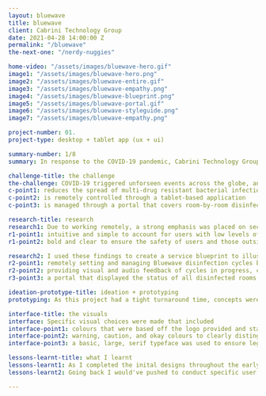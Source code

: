 ```yaml
---
layout: bluewave
title: bluewave
client: Cabrini Technology Group
date: 2021-04-28 14:00:00 Z
permalink: "/bluewave"
the-next-one: "/nerdy-nuggies"

home-video: "/assets/images/bluewave-hero.gif"
image1: "/assets/images/bluewave-hero.png"
image2: "/assets/images/bluewave-entire.gif"
image3: "/assets/images/bluewave-empathy.png"
image4: "/assets/images/bluewave-blueprint.png"
image5: "/assets/images/bluewave-portal.gif"
image6: "/assets/images/bluewave-styleguide.png"
image7: "/assets/images/bluewave-empathy.png"

project-number: 01.
project-type: desktop + tablet app (ux + ui)

summary-number: 1/8
summary: In response to the COVID-19 pandemic, Cabrini Technology Group commissioned the design and development of a medical hospital-grade UVC disinfection system. We established Bluewave, a 'no touch' system revolutionising the future of environmental disinfection.

challenge-title: the challenge
the-challenge: COVID-19 triggered unforseen events across the globe, and with it came a new wave of diligence and respect to maintaining hygiene in health and aged care facilities. Our challenge was to use mobile UV-light technology to construct an environmental disinfection system that
c-point1: reduces the spread of multi-drug resistant bacterial infections
c-point2: is remotely controlled through a tablet-based application
c-point3: is managed through a portal that covers room-by-room disinfection history and individual system usage

research-title: research
research1: Due to working remotely, a strong emphasis was placed on secondary research from experts in the area. Research was broken up into market, technical and user research with members of staff from Cabrini Health regarding their current practices. Empathy mapping and user personas assisted me in deducing that the design needed to be
r1-point1: intuitive and simple to account for users with low levels of English and/or technological capabilities — if the design was too complex, the user will refuse to use it
r1-point2: bold and clear to ensure the safety of users and those outside of the room being disinfected

research2: I used these findings to create a service blueprint to illustrate the touchpoints between the user, tablet application, Bluewave device, and web portal. This included
r2-point1: remotely setting and managing Bluewave disinfection cycles based on the room size and bacteria type via the tablet application
r2-point2: providing visual and audio feedback of cycles in progress, cycle interruptions, and completed cycles
r3-point3: a portal that displayed the status of all disinfected rooms that could be narrowed down into detailed summaries for reporting

ideation-prototype-title: ideation + prototyping
prototyping: As this project had a tight turnaround time, concepts were developed and iterated upon in a rapid manner. Over the course of three weeks, my designs morphed from basic wireframes to high fidelity prototypes in Figma based on consistent stakeholder and engineer feedback.

interface-title: the visuals
interface: Specific visual choices were made that included
interface-point1: colours that were based off the logo provided and stakeholder desires; a deep blue was applied in order to ensure the branding was clear
interface-point2: warning, caution, and okay colours to clearly distinguish the urgency of required actions
interface-point3: a basic, large, serif typeface was used to ensure legibility at various distances

lessons-learnt-title: what I learnt
lessons-learnt1: As I completed the inital designs throughout the early months of covid we were unable to undertake user testing with the specified users. However, the overall process and screen design was consistently iterated upon with stakeholders, engineers and potential users to ensure it would be functional.
lessons-learnt2: Going back I would've pushed to conduct specific user testing with key users to ensure all my insights were accurate, rather than taking the word of engineers and stakeholders. However, this was a great learning experience into the complexities of creating a device from scratch and how multiple sources would interact with each other. 

---
```


